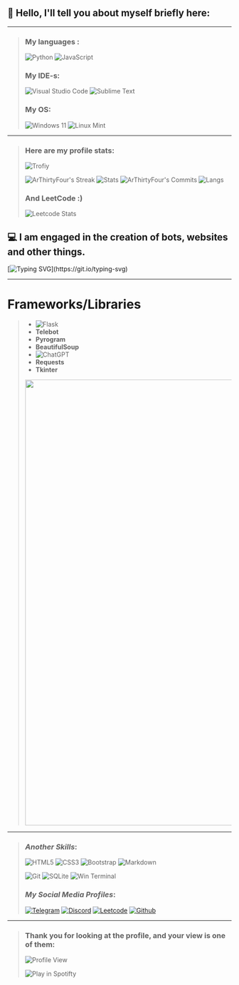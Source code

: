 ## 👋 Hello, I'll tell you about myself briefly here:
___
> ### My languages :
> ![Python](https://img.shields.io/badge/python-3670A0?style=for-the-badge&logo=python&logoColor=ffdd54)
> ![JavaScript](https://img.shields.io/badge/javascript-%23323330.svg?style=for-the-badge&logo=javascript&logoColor=%23F7DF1E)
>
> ### My IDE-s:
> ![Visual Studio Code](https://img.shields.io/badge/Visual_Studio_Code-0078D4?style=for-the-badge&logo=visual%20studio%20code&logoColor=white)
> ![Sublime Text](https://img.shields.io/badge/sublime_text-%23575757.svg?style=for-the-badge&logo=sublime-text&logoColor=important)
>
> ### My OS:
> ![Windows 11](https://img.shields.io/badge/Windows%2011-%230079d5.svg?style=for-the-badge&logo=Windows%2011&logoColor=white)
> ![Linux Mint](https://img.shields.io/badge/Linux_Mint-87CF3E?style=for-the-badge&logo=linux-mint&logoColor=white)
___
> ### Here are my profile stats:
> ![Trofiy](https://github-profile-trophy.vercel.app/?username=ArThirtyFour&theme=merko&no-bg=true)
> 
> ![ArThirtyFour's Streak](https://github-readme-streak-stats.herokuapp.com/?user=ArThirtyFour&theme=merko&hide_border=false)
> ![Stats](https://github-readme-stats.vercel.app/api?username=ArThirtyFour&theme=merko)
> ![ArThirtyFour's Commits](https://github-readme-activity-graph.vercel.app/graph?username=ArThirtyFour&radius=16&theme=merko&area=true&order=5)
> ![Langs](https://github-readme-stats.vercel.app/api/top-langs?username=ArThirtyFour&theme=merko)
> ### And LeetCode :)
> 
> ![Leetcode Stats](https://leetcard.jacoblin.cool/ArThirtyFour)
## 💻 I am engaged in the creation of bots, websites and other things.
[![Typing SVG](https://readme-typing-svg.herokuapp.com?color=%FFFFFF&lines=Started+coding+in+September+2023.)](https://git.io/typing-svg)
___
# Frameworks/Libraries
> * ![Flask](https://img.shields.io/badge/flask-%23000.svg?style=for-the-badge&logo=flask&logoColor=white)
> * **Telebot** 
> * **Pyrogram**
> * **BeautifulSoup**
> * ![ChatGPT](https://img.shields.io/badge/chatGPT-74aa9c?style=for-the-badge&logo=openai&logoColor=white) 
> * **Requests**
> * **Tkinter**
>
> <p align="center"><img width="1000" src="https://github.com/sammorozov/sammorozov/blob/main/assets/github-snake.svg" alt="snake"/></p>

___

> ### _Another Skills_:
> ![HTML5](https://img.shields.io/badge/html5-%23E34F26.svg?style=for-the-badge&logo=html5&logoColor=white)
> ![CSS3](https://img.shields.io/badge/css3-%231572B6.svg?style=for-the-badge&logo=css3&logoColor=white)
> ![Bootstrap](https://img.shields.io/badge/bootstrap-%238511FA.svg?style=for-the-badge&logo=bootstrap&logoColor=white)
> ![Markdown](https://img.shields.io/badge/Markdown-000000?style=for-the-badge&logo=markdown&logoColor=white) 
>
> ![Git](https://img.shields.io/badge/GIT-E44C30?style=for-the-badge&logo=git&logoColor=white)
> ![SQLite](https://img.shields.io/badge/sqlite-%2307405e.svg?style=for-the-badge&logo=sqlite&logoColor=white)
> ![Win Terminal](https://img.shields.io/badge/windows%20terminal-4D4D4D?style=for-the-badge&logo=windows%20terminal&logoColor=white)
> ### _My Social Media Profiles_:
>
> [![Telegram](https://img.shields.io/badge/Telegram-2CA5E0?style=for-the-badge&logo=telegram&logoColor=white)](https://t.me/OMG_KawaiiAngelChan)
> [![Discord](https://img.shields.io/badge/Discord-%235865F2.svg?style=for-the-badge&logo=discord&logoColor=white)](https://discord.com/users/737349861963202700/)
> [![Leetcode](https://img.shields.io/badge/LeetCode-000000?style=for-the-badge&logo=LeetCode&logoColor=#d16c06)](https://leetcode.com/u/ArThirtyFour/)
> [![Github](https://img.shields.io/badge/github-%23121011.svg?style=for-the-badge&logo=github&logoColor=white)](https://github.com/ArThirtyFour)

___
> ### Thank you for looking at the profile, and your view is one of them:
> ![Profile View](https://profile-counter.glitch.me/{ArThirtyFour}/count.svg)
> 
> ![Play in Spotifty](https://spotify-recently-played-readme.vercel.app/api?user=31ugegrutwgw2yvq2sqtxctcfvbq)

